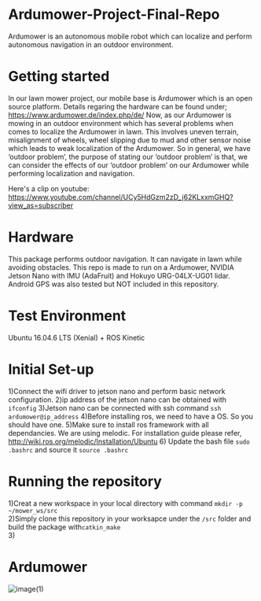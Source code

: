 # Ardumower-Project-Final-Repo
Ardumower is an autonomous mobile robot which can localize and perform autonomous navigation in an outdoor environment. 

# Getting started 
In our lawn mower project, our mobile base is Ardumower which is an open source platform. Details regaring the hardware can be found under; https://www.ardumower.de/index.php/de/ Now, as our Ardumower is mowing in an outdoor environment which has several problems when comes to localize the Ardumower in lawn. This involves uneven terrain, misalignment of wheels, wheel slipping due to mud and other sensor noise which leads to weak localization of the Ardumower. So in general, we have ‘outdoor problem’, the purpose of stating our ‘outdoor problem’ is that, we can consider the effects of our ‘outdoor problem’ on our Ardumower while performing localization and navigation.

Here's a clip on youtube:
https://www.youtube.com/channel/UCy5HdGzm2zD_j62KLxxmGHQ?view_as=subscriber
# Hardware 

This package performs outdoor navigation. It can navigate in lawn while avoiding obstacles. This repo is made to run on a Ardumower, NVIDIA Jetson Nano with IMU (AdaFruit) and Hokuyo URG-04LX-UG01 lidar. Android GPS was also tested but NOT included in this repository.

# Test Environment
Ubuntu 16.04.6 LTS (Xenial) + ROS Kinetic

# Initial Set-up


1)Connect the wifi driver to jetson nano and perform basic network configuration.
2)ip address of the jetson nano can be obtained with ```ifconfig```
3)Jetson nano can be connected with ssh command ```ssh ardumower@ip_address``` 
4)Before installing ros, we need to have a OS. So you should have one.
5)Make sure to install ros framework with all dependancies. We are using melodic. For installation guide please refer,  http://wiki.ros.org/melodic/Installation/Ubuntu 
6) Update the bash file ```sudo .bashrc``` and source it ```source .bashrc```


# Running the repository

1)Creat a new workspace in your local directory with command ```mkdir -p ~/mower_ws/src```\
2)Simply clone this repository in your worksapce under the ```/src``` folder and build the package with```catkin_make```\
3)





# Ardumower

![image(1)](https://user-images.githubusercontent.com/52165935/74588860-6c92bf00-5000-11ea-9e3c-c6eb61116ca4.jpg)
